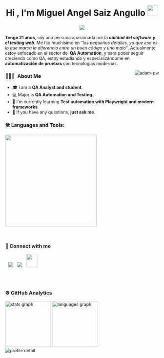<h1 align="center">Hi , I'm Miguel Angel Saiz Angullo <img src="https://media.giphy.com/media/hvRJCLFzcasrR4ia7z/giphy.gif" width="35"></h1>

<h3 align="center"><img src="https://readme-typing-svg.herokuapp.com?color=00ffd1&size=21&center=true&vCenter=true&width=650&height=100&lines=A+QA+Analyst+%F0%9F%91%A8%F0%9F%8F%BB%E2%80%8D%F0%9F%92%BB+and+Testing+Enthusiast+%F0%9F%9A%80+from+Spain"></h3>

**Tengo 21 años**, soy una persona apasionada por la ***calidad del software y el testing web***. Me fijo muchísimo en *"los pequeños detalles, ya que eso es lo que marca la diferencia entre un buen código y uno malo"*. Actualmente estoy enfocado en el sector del **QA Automation**, y para poder seguir creciendo como QA, estoy estudiando y especializándome en **automatización de pruebas** con tecnologías modernas.

<p><img align="right" src="https://github.com/Adam-pw/Adam-pw/blob/main/animation_500_kxa883sd.gif" alt="adam-pw" /></p>

### <h3> 👨🏻‍💻 &nbsp;About Me </h3>
- 🎓 I am a **QA Analyst and student**.
- 💻 Major is **QA Automation and Testing**.
- 🌱 I'm currently learning **Test automation with Playwright and modern frameworks**. 
- 💬 If you have any questions, **just ask me**. 
<!--Languages and Tools Section-->       
<h3 align="left">🛠 Languages and Tools: </h3>
<p align="left">
<img width="300px"  src="https://skillicons.dev/icons?i=playwright,js,html,css,ts,python,github,git,markdown,vscode,linux&perline=4" />
</p>
<br />
 
<h3> 🤝 Connect with me </h3>
<p align="left">
  <a   target="_blank" href="https://www.linkedin.com/in/TU_USUARIO_LINKEDIN/">
			<img src="https://img.icons8.com/doodle/40/000000/linkedin--v2.png" style="margin-left: 10px;" ></a>
        <a style="margin-left: 10px;" target="_blank" href="https://github.com/MiguelAngelSaizAngullo">
		<img src="https://img.icons8.com/doodle/40/000000/github--v1.png"></a>
           <a style="margin-left: 10px;" target="_blank" href="mailto:miguelsaizangull@gmail.com">
		<img src="https://img.icons8.com/doodle/2x/gmail-new.png" style=" width:35px; height:43px;"></a> 
</p>

<br><br>
<!-- grph -->
<h3> ⚙️ GitHub Analytics </h3>
<div align="left" >
  <div>
    <img
      height="150"
      alt="stats graph"
      src="http://github-profile-summary-cards.vercel.app/api/cards/stats?username=MiguelAngelSaizAngullo&theme=vue"
    />
    <img
      height="150"
      alt="languages graph"
      src="http://github-profile-summary-cards.vercel.app/api/cards/most-commit-language?username=MiguelAngelSaizAngullo&theme=vue"
    />
  </div>
  <img src="http://github-profile-summary-cards.vercel.app/api/cards/profile-details?username=MiguelAngelSaizAngullo&theme=vue" alt="profile detail" />
</div>
